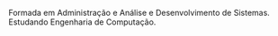 Formada em Administração e Análise e Desenvolvimento de Sistemas. 
Estudando Engenharia de Computação.

